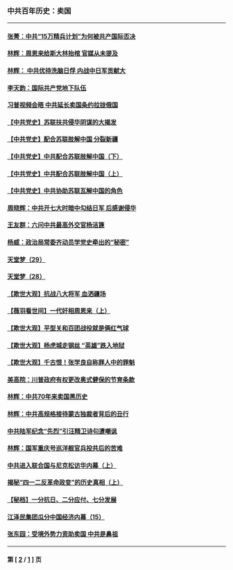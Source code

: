 ### 中共百年历史：卖国
---
#### [张菁：中共“15万精兵计划”为何被共产国际否决](../../pages/nf1176117/n13967677.md?10210430) 
#### [林辉：周恩来给斯大林抬棺 官媒从未提及](../../pages/nf1176117/n13961173.md?10210430) 
#### [林辉： 中共优待洗脑日俘 内战中日军贡献大](../../pages/nf1176117/n13624644.md?10210430) 
#### [李天韵：国际共产党地下队伍](../../pages/nf1176117/n13611808.md?10210430) 
#### [习普视频会晤 中共延长卖国条约拉拢俄国](../../pages/nf1176117/n13060971.md?10210430) 
#### [【中共党史】苏联扶共侵华阴谋的大揭发](../../pages/nf1176117/n13056050.md?10210430) 
#### [【中共党史】配合苏联肢解中国 分裂新疆](../../pages/nf1176117/n13040700.md?10210430) 
#### [【中共党史】中共配合苏联肢解中国（下）](../../pages/nf1176117/n13035660.md?10210430) 
#### [【中共党史】中共配合苏联肢解中国（上）](../../pages/nf1176117/n13030262.md?10210430) 
#### [【中共党史】中共协助苏联瓦解中国的角色](../../pages/nf1176117/n13018109.md?10210430) 
#### [周晓辉：中共开七大时暗中勾结日军 后感谢侵华](../../pages/nf1176117/n12921960.md?10210430) 
#### [王友群：六问中共最高外交官杨洁篪](../../pages/nf1176117/n12836495.md?10210430) 
#### [杨威：政治局常委齐动员学党史牵出的“秘密”](../../pages/nf1176117/n12764642.md?10210430) 
#### [天堂梦（29）](../../pages/nf1176117/n12408465.md?10210430) 
#### [天堂梦（28）](../../pages/nf1176117/n12408309.md?10210430) 
#### [【欺世大观】抗战八大将军 血洒疆场](../../pages/nf1176117/n12357044.md?10210430) 
#### [【薇羽看世间】一代奸相周恩来（上）](../../pages/nf1176117/n12401109.md?10210430) 
#### [【欺世大观】平型关和百团战役就是俩红气球](../../pages/nf1176117/n12359157.md?10210430) 
#### [【欺世大观】杨虎城走钢丝 “英雄”跌入地狱](../../pages/nf1176117/n12358840.md?10210430) 
#### [【欺世大观】千古恨！张学良自称罪人中的罪魁](../../pages/nf1176117/n12358629.md?10210430) 
#### [美高院：川普政府有权更改奥式健保的节育条款](../../pages/nf1176117/n12242171.md?10210430) 
#### [林辉：中共70年来卖国黑历史](../../pages/nf1176117/n11552181.md?10210430) 
#### [林辉：中共高规格接待蒙古独裁者背后的丑行](../../pages/nf1176117/n11225005.md?10210430) 
#### [中共陆军纪念“先烈”引汪精卫诗句遭嘲讽](../../pages/nf1176117/n11153345.md?10210430) 
#### [林辉：国军重庆号巡洋舰官兵投共后的苦难](../../pages/nf1176117/n10997801.md?10210430) 
#### [中共进入联合国与尼克松访华内幕（上）](../../pages/nf1176117/n10138788.md?10210430) 
#### [揭秘“四一二反革命政变”的历史真相（上）](../../pages/nf1176117/n9996650.md?10210430) 
#### [【秘档】一分抗日、二分应付、七分发展](../../pages/nf1176117/n9331484.md?10210430) 
#### [江泽民集团瓜分中国经济内幕（15）](../../pages/nf1176117/n9268584.md?10210430) 
#### [张东园：受境外势力资助卖国 中共是鼻祖](../../pages/nf1176117/n9272480.md?10210430) 

---
#### 第 [ [2](./2.md?10210430) / [1](./1.md?10210430) ] 页
